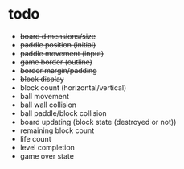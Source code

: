 # todo

- ~~board dimensions/size~~
- ~~paddle position (initial)~~
- ~~paddle movement (input)~~
- ~~game border (outline)~~
- ~~border margin/padding~~
- ~~block display~~
- block count (horizontal/vertical)
- ball movement
- ball wall collision
- ball paddle/block collision
- board updating (block state (destroyed or not))
- remaining block count
- life count
- level completion
- game over state

